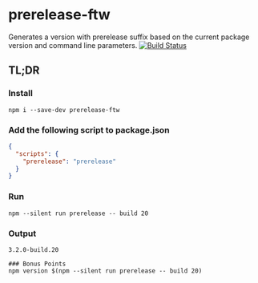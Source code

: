 # prerelease-ftw
Generates a version with prerelease suffix based on the current package version and command line parameters.
[![Build Status](https://img.shields.io/travis/guidesmiths/prerelease-ftw/master.svg)](https://travis-ci.org/guidesmiths/prerelease-ftw)

## TL;DR
### Install
```
npm i --save-dev prerelease-ftw
```
### Add the following script to package.json
```json
{
  "scripts": {
    "prerelease": "prerelease"
  }
}
```
### Run
```
npm --silent run prerelease -- build 20
```
### Output
```
3.2.0-build.20

### Bonus Points
npm version $(npm --silent run prerelease -- build 20)